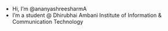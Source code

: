 - Hi, I’m @ananyashreesharmA
- I’m a student @ Dhirubhai Ambani Institute of Information & Communication Technology


<!---
ananyashreesharma/ananyashreesharma is a ✨ special ✨ repository because its `README.md` (this file) appears on your GitHub profile.
You can click the Preview link to take a look at your changes.
--->
